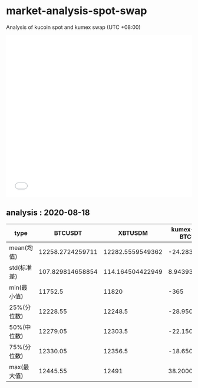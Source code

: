 # market-analysis-spot-swap
Analysis of kucoin spot and kumex swap (UTC +08:00)

<iframe width="100%" height="440" src="./data.html" frameborder="no" border="0" scrolling="no"></iframe>

## analysis : 2020-08-18

type | BTCUSDT | XBTUSDM | kumex-XBTUSDM-BTCUSDT_arb
---|---|---|---
mean(均值) | 12258.2724259711 | 12282.5559549362 | -24.2835289643952
std(标准差) | 107.829814658854 | 114.164504422949 | 8.94393507045677
min(最小值) | 11752.5 | 11820 | -365
25%(分位数) | 12228.55 | 12248.5 | -28.9500000000007
50%(中位数) | 12279.05 | 12303.5 | -22.1500000000015
75%(分位数) | 12330.05 | 12356.5 | -18.6500000000015
max(最大值) | 12445.55 | 12491 | 38.2000000000007
